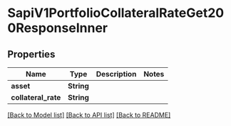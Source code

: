 # SapiV1PortfolioCollateralRateGet200ResponseInner

## Properties

Name | Type | Description | Notes
------------ | ------------- | ------------- | -------------
**asset** | **String** |  | 
**collateral_rate** | **String** |  | 

[[Back to Model list]](../README.md#documentation-for-models) [[Back to API list]](../README.md#documentation-for-api-endpoints) [[Back to README]](../README.md)


